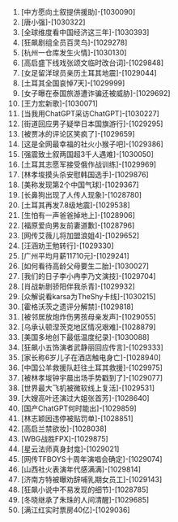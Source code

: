 
1. [中方愿向土叙提供援助]-[1030090]
1. [唐小强]-[1030322]
1. [全球维度看中国经济这三年]-[1030393]
1. [狂飙剧组全员百灵鸟]-[1029278]
1. [杭州一仓库发生火情]-[1030130]
1. [高启盛下线戏张颂文临时改台词]-[1029848]
1. [女足留洋球员亲历土耳其地震]-[1029044]
1. [土耳其全国哀悼7天]-[1029999]
1. [女子曝在泰国旅游遭诈骗还被威胁]-[1029692]
1. [王力宏新歌]-[1030071]
1. [当我用ChatGPT采访ChatGPT]-[1030227]
1. [街道回应男子疑举日本国旗游行]-[1029295]
1. [被贾冰的评论区笑疯了]-[1029659]
1. [这是全网最幸福的社火小猴子吧]-[1029386]
1. [强震致土叙两国超3千人遇难]-[1030050]
1. [土耳其志愿军接受俄作战训练]-[1029969]
1. [林孝埈摸头杀安慰韩国选手]-[1029876]
1. [美称发现第2个中国气球]-[1029367]
1. [长鼻狗出现了人传人现象]-[1028780]
1. [土耳其再发7.8级地震]-[1029538]
1. [生怕有一声爸爸掉地上]-[1028906]
1. [福原爱向男友前妻道歉]-[1028796]
1. [网传艾薇儿将加盟浪姐4]-[1029652]
1. [汪涵劝王勉转行]-[1029330]
1. [广州平均月薪11710元]-[1029241]
1. [如何看待高龄父母要生二胎]-[1030027]
1. [我们的日子李小冉李乃文演技]-[1029704]
1. [肖战新剧骄阳伴我杀青]-[1029932]
1. [众解说看karsa为TheShy卡线]-[1030215]
1. [霍格沃茨之遗评分解禁]-[1029818]
1. [被邻居放炮炸伤男孩母亲发声]-[1029055]
1. [乌承认顿涅茨克地区情况艰难]-[1028879]
1. [美国多地创下最低温度纪录]-[1030088]
1. [狂飙小五饰演者武静丽回应传言]-[1029333]
1. [家长称6岁儿子在酒店触电身亡]-[1028940]
1. [中国公羊救援队赶往土耳其救援]-[1029975]
1. [被林孝埈钟宇晨出场手势戳到了]-[1029077]
1. [世界最大飞机被微软线上复活]-[1029531]
1. [大嫂高叶还演过大姐张首芳]-[1028640]
1. [国产ChatGPT何时能出]-[1029859]
1. [林志颖因违停被贴罚单]-[1028851]
1. [高启兰禁欲妆]-[1028038]
1. [WBG战胜FPX]-[1029875]
1. [星云法师真身封龛]-[1029021]
1. [网传TFBOYS十周年演唱会确定]-[1029074]
1. [山西社火表演年代感满满]-[1029814]
1. [济南方特被曝劝辞哺乳期女员工]-[1029143]
1. [狂飙小说中不易发现的细节]-[1028785]
1. [冬晓继承了朱珠的人间清醒]-[1029685]
1. [满江红实时票房40亿]-[1029036]